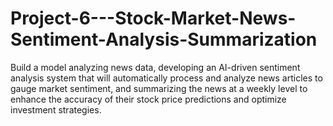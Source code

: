 # Project-6---Stock-Market-News-Sentiment-Analysis-Summarization

Build a model analyzing news data, developing an AI-driven sentiment analysis system that will automatically process and analyze news articles to gauge market sentiment, and summarizing the news at a weekly level to enhance the accuracy of their stock price predictions and optimize investment strategies.
